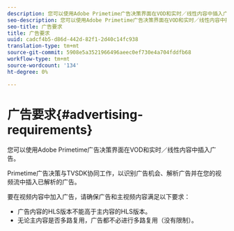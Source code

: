 ```yaml
---
description: 您可以使用Adobe Primetime广告决策界面在VOD和实时／线性内容中插入广告。
seo-description: 您可以使用Adobe Primetime广告决策界面在VOD和实时／线性内容中插入广告。
seo-title: 广告要求
title: 广告要求
uuid: cadcf4b5-d86d-442d-82f1-2d40c14fc938
translation-type: tm+mt
source-git-commit: 5908e5a3521966496aeec0ef730e4a704fddfb68
workflow-type: tm+mt
source-wordcount: '134'
ht-degree: 0%

---
```



# 广告要求{#advertising-requirements}

您可以使用Adobe Primetime广告决策界面在VOD和实时／线性内容中插入广告。

Primetime广告决策与TVSDK协同工作，以识别广告机会、解析广告并在您的视频流中插入已解析的广告。

要在视频内容中加入广告，请确保广告和主视频内容满足以下要求：

* 广告内容的HLS版本不能高于主内容的HLS版本。
* 无论主内容是否多路复用，广告都不必进行多路复用（没有限制）。


